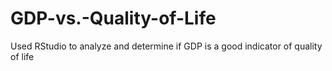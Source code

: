 # GDP-vs.-Quality-of-Life
Used RStudio to analyze and determine if GDP is a good indicator of quality of life
